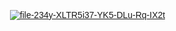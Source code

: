 <a href="https://ibb.co/R0Pg8Nt"><img src="https://i.ibb.co/d26fZtX/file-234y-XLTR5i37-YK5-DLu-Rq-IX2t.webp" alt="file-234y-XLTR5i37-YK5-DLu-Rq-IX2t" border="0"></a>

<!DOCTYPE html>
<html lang="en">
<head>
    <meta charset="UTF-8">
    <meta name="viewport" content="width=device-width, initial-scale=1.0">
    <title>Football Betting Prediction</title>
    <style>
        body {
            font-family: Arial, sans-serif;
            margin: 0;
            padding: 0;
            display: flex;
            justify-content: center;
            align-items: center;
            height: 100vh;
            background: url('https://i.ibb.co/3B9S34C/file-Awrc-XFj-M9-TLn-OU2-X74v4-Ja-WC.webp') no-repeat center center fixed;
            background-size: cover;
        }

        .container {
            text-align: center;
            background: rgba(255, 255, 255, 0.9); /* Slightly transparent background */
            padding: 20px;
            border-radius: 10px;
            box-shadow: 0 4px 8px rgba(0, 0, 0, 0.2);
            width: 300px;
        }

        h1 {
            font-size: 24px;
            color: #333;
        }

        .input-group {
            margin: 15px 0;
        }

        .input-group label {
            display: block;
            font-weight: bold;
            margin-bottom: 5px;
        }

        .input-group input {
            width: 100%;
            padding: 10px;
            border: 1px solid #ccc;
            border-radius: 5px;
        }

        .predict-btn {
            background: #28a745;
            color: #fff;
            padding: 10px 20px;
            border: none;
            border-radius: 5px;
            cursor: pointer;
            font-size: 16px;
        }

        .predict-btn:hover {
            background: #218838;
        }

        .result {
            margin-top: 20px;
            font-size: 18px;
            font-weight: bold;
            color: #333;
        }
    </style>
</head>
<body>
    <div class="container">
        <h1>Football Prediction</h1>
        <div class="input-group">
            <label for="homeTeam">Home Team:</label>
            <input type="text" id="homeTeam" placeholder="Enter home team name">
        </div>
        <div class="input-group">
            <label for="awayTeam">Away Team:</label>
            <input type="text" id="awayTeam" placeholder="Enter away team name">
        </div>
        <button class="predict-btn" onclick="predict()">Predict</button>
        <div class="result" id="result"></div>
    </div>

    <script>
        function predict() {
            const homeTeam = document.getElementById('homeTeam').value.trim().toLowerCase();
            const awayTeam = document.getElementById('awayTeam').value.trim().toLowerCase();
            const resultDiv = document.getElementById('result');

            if (!homeTeam || !awayTeam) {
                resultDiv.textContent = "Please enter both team names!";
                return;
            }

            // Prediction logic
            let prediction;
            const strongTeams = ['manchester', 'real madrid', 'barcelona', 'bayern', 'juventus']; // Example strong teams

            if (strongTeams.some(team => homeTeam.includes(team)) && !strongTeams.some(team => awayTeam.includes(team))) {
                prediction = "Home Win";
            } else if (strongTeams.some(team => awayTeam.includes(team)) && !strongTeams.some(team => homeTeam.includes(team))) {
                prediction = "Away Win";
            } else {
                const homeAdvantage = Math.random() < 0.6; // 60% chance home advantage
                prediction = homeAdvantage ? "Home Win" : (Math.random() < 0.5 ? "Draw" : "Away Win");
            }

            // Display prediction
            resultDiv.textContent = `Prediction: ${prediction}`;
        }
    </script>
</body>
</html>
